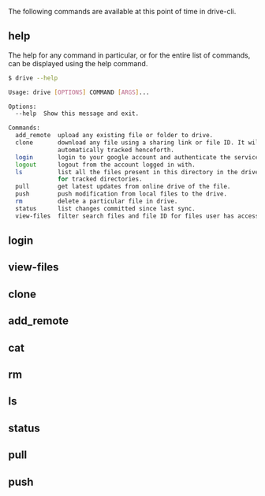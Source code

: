 The following commands are available at this point of time in drive-cli.

## help
 The help for any command in particular, or for the entire list of commands, can be displayed using the help 
 command.

  ```sh
  $ drive --help

  Usage: drive [OPTIONS] COMMAND [ARGS]...

  Options:
    --help  Show this message and exit.

  Commands:
    add_remote  upload any existing file or folder to drive.
    clone       download any file using a sharing link or file ID. It will be
                automatically tracked henceforth.
    login       login to your google account and authenticate the service.
    logout      logout from the account logged in with.
    ls          list all the files present in this directory in the drive . 
                for tracked directories.  
    pull        get latest updates from online drive of the file.
    push        push modification from local files to the drive.
    rm          delete a particular file in drive.
    status      list changes committed since last sync.
    view-files  filter search files and file ID for files user has access to.
  ```

## login 

## view-files

## clone

## add_remote

## cat

## rm

## ls

## status

## pull

## push
